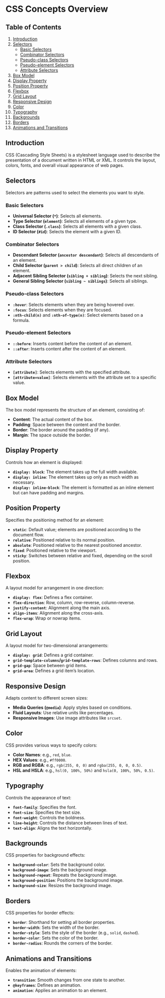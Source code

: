 # CSS Concepts Overview

## Table of Contents
1. [Introduction](#introduction)
2. [Selectors](#selectors)
    - [Basic Selectors](#basic-selectors)
    - [Combinator Selectors](#combinator-selectors)
    - [Pseudo-class Selectors](#pseudo-class-selectors)
    - [Pseudo-element Selectors](#pseudo-element-selectors)
    - [Attribute Selectors](#attribute-selectors)
3. [Box Model](#box-model)
4. [Display Property](#display-property)
5. [Position Property](#position-property)
6. [Flexbox](#flexbox)
7. [Grid Layout](#grid-layout)
8. [Responsive Design](#responsive-design)
9. [Color](#color)
10. [Typography](#typography)
11. [Backgrounds](#backgrounds)
12. [Borders](#borders)
13. [Animations and Transitions](#animations-and-transitions)

## Introduction
CSS (Cascading Style Sheets) is a stylesheet language used to describe the presentation of a document written in HTML or XML. It controls the layout, colors, fonts, and overall visual appearance of web pages.

## Selectors
Selectors are patterns used to select the elements you want to style.

### Basic Selectors
- **Universal Selector (`*`)**: Selects all elements.
- **Type Selector (`element`)**: Selects all elements of a given type.
- **Class Selector (`.class`)**: Selects all elements with a given class.
- **ID Selector (`#id`)**: Selects the element with a given ID.

### Combinator Selectors
- **Descendant Selector (`ancestor descendant`)**: Selects all descendants of an element.
- **Child Selector (`parent > child`)**: Selects all direct children of an element.
- **Adjacent Sibling Selector (`sibling + sibling`)**: Selects the next sibling.
- **General Sibling Selector (`sibling ~ siblings`)**: Selects all siblings.

### Pseudo-class Selectors
- **`:hover`**: Selects elements when they are being hovered over.
- **`:focus`**: Selects elements when they are focused.
- **`:nth-child(n)`** and **`:nth-of-type(n)`**: Select elements based on a formula.

### Pseudo-element Selectors
- **`::before`**: Inserts content before the content of an element.
- **`::after`**: Inserts content after the content of an element.

### Attribute Selectors
- **`[attribute]`**: Selects elements with the specified attribute.
- **`[attribute=value]`**: Selects elements with the attribute set to a specific value.

## Box Model
The box model represents the structure of an element, consisting of:
- **Content**: The actual content of the box.
- **Padding**: Space between the content and the border.
- **Border**: The border around the padding (if any).
- **Margin**: The space outside the border.

## Display Property
Controls how an element is displayed:
- **`display: block`**: The element takes up the full width available.
- **`display: inline`**: The element takes up only as much width as necessary.
- **`display: inline-block`**: The element is formatted as an inline element but can have padding and margins.

## Position Property
Specifies the positioning method for an element:
- **`static`**: Default value; elements are positioned according to the document flow.
- **`relative`**: Positioned relative to its normal position.
- **`absolute`**: Positioned relative to the nearest positioned ancestor.
- **`fixed`**: Positioned relative to the viewport.
- **`sticky`**: Switches between relative and fixed, depending on the scroll position.

## Flexbox
A layout model for arrangement in one direction:
- **`display: flex`**: Defines a flex container.
- **`flex-direction`**: Row, column, row-reverse, column-reverse.
- **`justify-content`**: Alignment along the main axis.
- **`align-items`**: Alignment along the cross-axis.
- **`flex-wrap`**: Wrap or nowrap items.

## Grid Layout
A layout model for two-dimensional arrangements:
- **`display: grid`**: Defines a grid container.
- **`grid-template-columns`/`grid-template-rows`**: Defines columns and rows.
- **`grid-gap`**: Space between grid items.
- **`grid-area`**: Defines a grid item’s location.

## Responsive Design
Adapts content to different screen sizes:
- **Media Queries (`@media`)**: Apply styles based on conditions.
- **Fluid Layouts**: Use relative units like percentages.
- **Responsive Images**: Use image attributes like `srcset`.

## Color
CSS provides various ways to specify colors:
- **Color Names**: e.g., `red`, `blue`.
- **HEX Values**: e.g., `#ff0000`.
- **RGB and RGBA**: e.g., `rgb(255, 0, 0)` and `rgba(255, 0, 0, 0.5)`.
- **HSL and HSLA**: e.g., `hsl(0, 100%, 50%)` and `hsla(0, 100%, 50%, 0.5)`.

## Typography
Controls the appearance of text:
- **`font-family`**: Specifies the font.
- **`font-size`**: Specifies the text size.
- **`font-weight`**: Controls the boldness.
- **`line-height`**: Controls the distance between lines of text.
- **`text-align`**: Aligns the text horizontally.

## Backgrounds
CSS properties for background effects:
- **`background-color`**: Sets the background color.
- **`background-image`**: Sets the background image.
- **`background-repeat`**: Repeats the background image.
- **`background-position`**: Positions the background image.
- **`background-size`**: Resizes the background image.

## Borders
CSS properties for border effects:
- **`border`**: Shorthand for setting all border properties.
- **`border-width`**: Sets the width of the border.
- **`border-style`**: Sets the style of the border (e.g., `solid`, `dashed`).
- **`border-color`**: Sets the color of the border.
- **`border-radius`**: Rounds the corners of the border.

## Animations and Transitions
Enables the animation of elements:
- **`transition`**: Smooth changes from one state to another.
- **`@keyframes`**: Defines an animation.
- **`animation`**: Applies an animation to an element.
